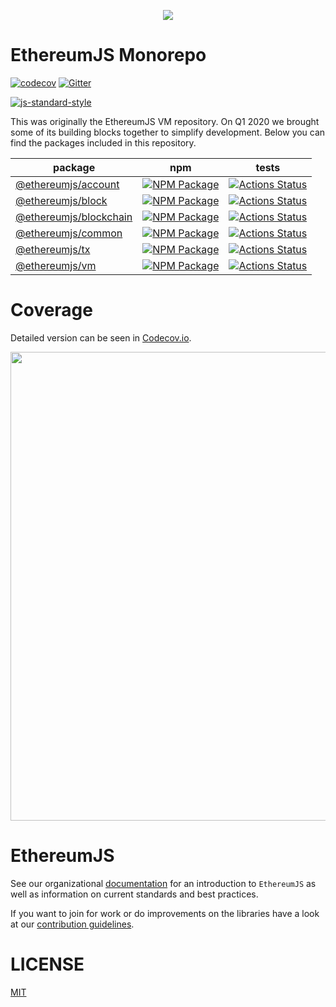 <p align="center">
  <img src="https://avatars1.githubusercontent.com/u/16297473?s=200&v=4">
</p>

# EthereumJS Monorepo

[![codecov](https://codecov.io/gh/ethereumjs/ethereumjs-vm/branch/master/graph/badge.svg)](https://codecov.io/gh/ethereumjs/ethereumjs-vm)
[![Gitter](https://img.shields.io/gitter/room/ethereum/ethereumjs.svg?style=flat-square)](https://gitter.im/ethereum/ethereumjs)

[![js-standard-style](https://cdn.rawgit.com/feross/standard/master/badge.svg)](https://github.com/feross/standard)

This was originally the EthereumJS VM repository. On Q1 2020 we brought some of its building blocks together to simplify development. Below you can find the packages included in this repository.


| package | npm | tests | 
|---------|-----|-------| 
| [@ethereumjs/account](./master/packages/account)       | [![NPM Package](https://img.shields.io/npm/v/ethereumjs-account.svg?style=flat)](https://www.npmjs.org/package/ethereumjs-account)       | [![Actions Status](https://github.com/ethereumjs/ethereumjs-account/workflows/account-test/badge.svg)](https://github.com/ethereumjs/ethereumjs-account/actions)          | 
| [@ethereumjs/block](./master/packages/block)           | [![NPM Package](https://img.shields.io/npm/v/ethereumjs-block.svg?style=flat)](https://www.npmjs.org/package/ethereumjs-block)           | [![Actions Status](https://github.com/ethereumjs/ethereumjs-block/workflows/block-test/badge.svg)](https://github.com/ethereumjs/ethereumjs-block/actions)                | 
| [@ethereumjs/blockchain](./master/packages/blockchain) | [![NPM Package](https://img.shields.io/npm/v/ethereumjs-blockchain.svg?style=flat)](https://www.npmjs.org/package/ethereumjs-blockchain) | [![Actions Status](https://github.com/ethereumjs/ethereumjs-blockchain/workflows/blockchain-test/badge.svg)](https://github.com/ethereumjs/ethereumjs-blockchain/actions) | 
| [@ethereumjs/common](./master/packages/common)         | [![NPM Package](https://img.shields.io/npm/v/ethereumjs-common.svg?style=flat)](https://www.npmjs.org/package/ethereumjs-common)         | [![Actions Status](https://github.com/ethereumjs/ethereumjs-common/workflows/common-test/badge.svg)](https://github.com/ethereumjs/ethereumjs-common/actions)             | 
| [@ethereumjs/tx](./master/packages/tx)                 | [![NPM Package](https://img.shields.io/npm/v/ethereumjs-tx.svg?style=flat)](https://www.npmjs.org/package/ethereumjs-tx)                 | [![Actions Status](https://github.com/ethereumjs/ethereumjs-tx/workflows/tx-test/badge.svg)](https://github.com/ethereumjs/ethereumjs-tx/actions)                         | 
| [@ethereumjs/vm](./master/packages/vm)                 | [![NPM Package](https://img.shields.io/npm/v/ethereumjs-vm.svg?style=flat)](https://www.npmjs.org/package/ethereumjs-vm)                 | [![Actions Status](https://github.com/ethereumjs/ethereumjs-vm/workflows/vm-test/badge.svg)](https://github.com/ethereumjs/ethereumjs-vm/actions)                         | 

# Coverage

Detailed version can be seen in [Codecov.io](https://codecov.io/gh/ethereumjs/ethereumjs-vm).

<p align="left">
  <a href="https://codecov.io/gh/ethereumjs/ethereumjs-vm/">
    <img src="https://codecov.io/gh/ethereumjs/ethereumjs-vm/branch/master/graphs/icicle.svg" width=750>
  </a>
</p>

# EthereumJS

See our organizational [documentation](https://ethereumjs.readthedocs.io) for an introduction to `EthereumJS` as well as information on current standards and best practices.

If you want to join for work or do improvements on the libraries have a look at our [contribution guidelines](https://ethereumjs.readthedocs.io/en/latest/contributing.html).

# LICENSE

[MIT](https://opensource.org/licenses/MIT)
